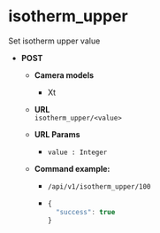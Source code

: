 isotherm_upper
=====
Set isotherm upper value

* **POST**

  * **Camera models**
    * Xt

  * **URL**  
    `isotherm_upper/<value>`
    
  * **URL Params**  
    * `value : Integer`  
      
  * **Command example:**
    * `/api/v1/isotherm_upper/100`
    * ```javascript
      {
        "success": true
      }
      ```


